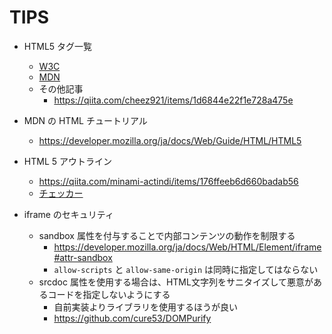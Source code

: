 # TIPS

- HTML5 タグ一覧
  * [W3C](https://www.w3.org/TR/2014/REC-html5-20141028/sections.html#the-article-element)
  * [MDN](https://developer.mozilla.org/ja/docs/Web/HTML/Element)
  * その他記事
    + https://qiita.com/cheez921/items/1d6844e22f1e728a475e

- MDN の HTML チュートリアル
  * https://developer.mozilla.org/ja/docs/Web/Guide/HTML/HTML5

- HTML 5 アウトライン
  * https://qiita.com/minami-actindi/items/176ffeeb6d660badab56
  * [チェッカー](https://gsnedders.html5.org/outliner/)

- iframe のセキュリティ
  * sandbox 属性を付与することで内部コンテンツの動作を制限する
    + https://developer.mozilla.org/ja/docs/Web/HTML/Element/iframe#attr-sandbox
    + `allow-scripts` と `allow-same-origin` は同時に指定してはならない
  * srcdoc 属性を使用する場合は、HTML文字列をサニタイズして悪意があるコードを指定しないようにする
    + 自前実装よりライブラリを使用するほうが良い
    + https://github.com/cure53/DOMPurify

